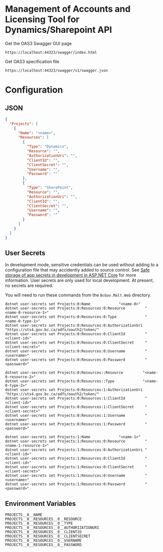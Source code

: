 # Management of Accounts and Licensing Tool for Dynamics/Sharepoint API

Get the OAS3 Swagger GUI page

```
https://localhost:44323/swagger/index.html
```

Get OAS3 specification file

```
https://localhost:44323/swagger/v1/swagger.json
```

# Configuration

## JSON

```json
{
  "Projects": [
    {
      "Name": "<name>",
      "Resources": [
        {
          "Type": "Dynamics",
          "Resource": "",
          "AuthorizationUri": "",
          "ClientId": "",
          "ClientSecret": "",
          "Username": "",
          "Password": ""
        },
        {
          "Type": "SharePoint",
          "Resource": "",
          "AuthorizationUri": "",
          "ClientId": "",
          "ClientSecret": "",
          "Username": "",
          "Password": ""
        }
      ]
    }
  ]
}
```

## User Secrets

In development mode, sensitive credentials can be used without adding to a configuration file that may accidently added
to source control. See [Safe storage of app secrets in development in ASP.NET Core](https://docs.microsoft.com/en-us/aspnet/core/security/app-secrets?view=aspnetcore-3.1&tabs=windows)
for more information. User secrets are only used for local development. At present, no secrets are required.

You will need to run these commands from the `BcGov.Malt.Web` directory.

```
dotnet user-secrets set Projects:0:Name             "<name-0>"
dotnet user-secrets set Projects:0:Resources:0:Resource         "<name-0-resource-1>"
dotnet user-secrets set Projects:0:Resources:0:Type             "<name-0-type-1>"
dotnet user-secrets set Projects:0:Resources:0:AuthorizationUri "https://sts4.gov.bc.ca/adfs/oauth2/token/"
dotnet user-secrets set Projects:0:Resources:0:ClientId         "<client-id>"
dotnet user-secrets set Projects:0:Resources:0:ClientSecret     "<client-secret>"
dotnet user-secrets set Projects:0:Resources:0:Username         "<username>"
dotnet user-secrets set Projects:0:Resources:0:Password         "<password>"

dotnet user-secrets set Projects:0:Resources::Resource         "<name-0-resource-2>"
dotnet user-secrets set Projects:0:Resources::Type             "<name-0-type-2>"
dotnet user-secrets set Projects:0:Resources:1:AuthorizationUri "https://sts4.gov.bc.ca/adfs/oauth2/token/"
dotnet user-secrets set Projects:0:Resources:1:ClientId         "<client-id>"
dotnet user-secrets set Projects:0:Resources:1:ClientSecret     "<client-secret>"
dotnet user-secrets set Projects:0:Resources:1:Username         "<username>"
dotnet user-secrets set Projects:0:Resources:1:Password         "<password>"

dotnet user-secrets set Projects:1:Name             "<name-1>"
dotnet user-secrets set Projects:1:Resources:0:Resource         "<name-1-resource-1>"
dotnet user-secrets set Projects:1:Resources:0:AuthorizationUri "<client-id>"
dotnet user-secrets set Projects:1:Resources:0:ClientId         "<client-id>"
dotnet user-secrets set Projects:1:Resources:0:ClientSecret     "<client-secret>"
dotnet user-secrets set Projects:1:Resources:0:Username         "<username>"
dotnet user-secrets set Projects:1:Resources:0:Password         "<password>"
```

## Environment Variables

```
PROJECTS__0__NAME
PROJECTS__0__RESOURCES__0__RESOURCE
PROJECTS__0__RESOURCES__0__TYPE
PROJECTS__0__RESOURCES__0__AUTHORIZATIONURI
PROJECTS__0__RESOURCES__0__CLIENTID
PROJECTS__0__RESOURCES__0__CLIENTSECRET
PROJECTS__0__RESOURCES__0__USERNAME
PROJECTS__0__RESOURCES__0__PASSWORD
```
